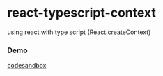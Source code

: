 # react-typescript-context
using react with type script (React.createContext)


### Demo
[codesandbox](https://codesandbox.io/p/github/suxxus-react/react-typescript-context/main?file=%2FREADME.md&selection=%5B%7B%22endColumn%22%3A19%2C%22endLineNumber%22%3A5%2C%22startColumn%22%3A19%2C%22startLineNumber%22%3A5%7D%5D)

